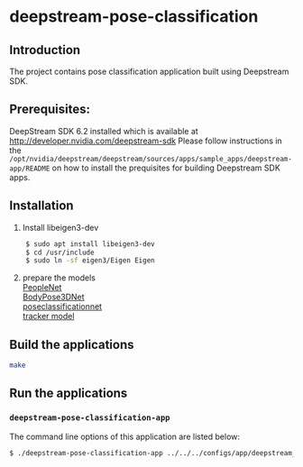 # deepstream-pose-classification

## Introduction
The project contains pose classification application built using  Deepstream SDK.

## Prerequisites:
DeepStream SDK 6.2 installed which is available at  http://developer.nvidia.com/deepstream-sdk
Please follow instructions in the `/opt/nvidia/deepstream/deepstream/sources/apps/sample_apps/deepstream-app/README` on how to install the prequisites for building Deepstream SDK apps.

## Installation
1. Install libeigen3-dev
```bash
    $ sudo apt install libeigen3-dev
    $ cd /usr/include
    $ sudo ln -sf eigen3/Eigen Eigen
```
2. prepare the models  
  [PeopleNet](https://catalog.ngc.nvidia.com/orgs/nvidia/teams/tao/models/peoplenet)  
  [BodyPose3DNet](https://ngc.nvidia.com/models/nvstaging:tao:bodypose3dnet)  
  [poseclassificationnet](https://catalog.ngc.nvidia.com/orgs/nvidia/teams/tao/models/poseclassificationnet)  
  [tracker model](https://catalog.ngc.nvidia.com/orgs/nvidia/teams/tao/models/reidentificationnet)   
## Build the applications
```bash
make
```

## Run the applications
### `deepstream-pose-classification-app`
The command line options of this application are listed below:
```bash
$ ./deepstream-pose-classification-app ../../../configs/app/deepstream_pose_classification_config.yaml
```

